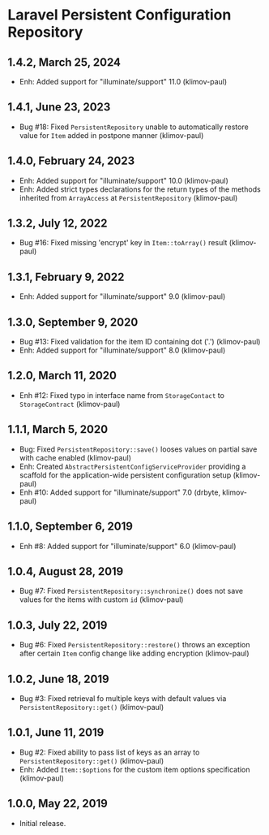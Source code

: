 Laravel Persistent Configuration Repository
===========================================

1.4.2, March 25, 2024
---------------------

- Enh: Added support for "illuminate/support" 11.0 (klimov-paul)


1.4.1, June 23, 2023
--------------------

- Bug #18: Fixed `PersistentRepository` unable to automatically restore value for `Item` added in postpone manner (klimov-paul)


1.4.0, February 24, 2023
------------------------

- Enh: Added support for "illuminate/support" 10.0 (klimov-paul)
- Enh: Added strict types declarations for the return types of the methods inherited from `ArrayAccess` at `PersistentRepository` (klimov-paul)


1.3.2, July 12, 2022
--------------------

- Bug #16: Fixed missing 'encrypt' key in `Item::toArray()` result (klimov-paul)


1.3.1, February 9, 2022
-----------------------

- Enh: Added support for "illuminate/support" 9.0 (klimov-paul)


1.3.0, September 9, 2020
------------------------

- Bug #13: Fixed validation for the item ID containing dot ('.') (klimov-paul)
- Enh: Added support for "illuminate/support" 8.0 (klimov-paul)


1.2.0, March 11, 2020
---------------------

- Enh #12: Fixed typo in interface name from `StorageContact` to `StorageContract` (klimov-paul)


1.1.1, March 5, 2020
--------------------

- Bug: Fixed `PersistentRepository::save()` looses values on partial save with cache enabled (klimov-paul)
- Enh: Created `AbstractPersistentConfigServiceProvider` providing a scaffold for the application-wide persistent configuration setup (klimov-paul)
- Enh #10: Added support for "illuminate/support" 7.0 (drbyte, klimov-paul)


1.1.0, September 6, 2019
------------------------

- Enh #8: Added support for "illuminate/support" 6.0 (klimov-paul)


1.0.4, August 28, 2019
----------------------

- Bug #7: Fixed `PersistentRepository::synchronize()` does not save values for the items with custom `id` (klimov-paul)


1.0.3, July 22, 2019
--------------------

- Bug #6: Fixed `PersistentRepository::restore()` throws an exception after certain `Item` config change like adding encryption (klimov-paul)


1.0.2, June 18, 2019
--------------------

- Bug #3: Fixed retrieval fo multiple keys with default values via `PersistentRepository::get()` (klimov-paul)


1.0.1, June 11, 2019
--------------------

- Bug #2: Fixed ability to pass list of keys as an array to `PersistentRepository::get()` (klimov-paul)
- Enh: Added `Item::$options` for the custom item options specification (klimov-paul)


1.0.0, May 22, 2019
-------------------

- Initial release.
